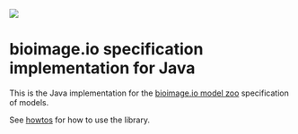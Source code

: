 [![](https://github.com/bioimage-io/java-bioimage-io/actions/workflows/build-main.yml/badge.svg)](https://github.com/bioimage-io/java-bioimage-io/actions/workflows/build-main.yml)

# bioimage.io specification implementation for Java

This is the Java implementation for the [bioimage.io model zoo](https://bioimage.io) specification of models.

See [howtos](src/test/java/io/bioimage/specification/howto) for how to use the library.
